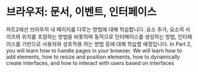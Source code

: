 # 브라우저: 문서, 이벤트, 인터페이스 

파트2에선 브라우저 내 페이지를 다루는 방법에 대해 학습합니다. 요소 추가, 요소의 사이즈와 위치를 조정하는 방법을 비롯하여 동적으로 인터페이스를 생성하는 방법, 인터페이스를 기반으로 사용자와 상호작용 하는 방법 등에 대해 학습할 예정입니다.
In Part 2, you will learn how to handle pages in your browser.
We will learn how to add elements, how to resize and position elements, how to dynamically create interfaces, and how to interact with users based on interfaces
